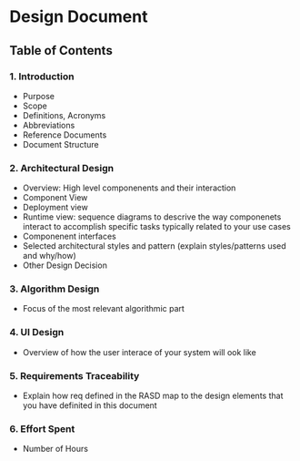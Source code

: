 # Design Document 


## Table of Contents


### 1. Introduction
- Purpose
- Scope
- Definitions, Acronyms
- Abbreviations
- Reference Documents
- Document Structure

### 2. Architectural Design 
- Overview: High level componenents and their interaction
- Component View
- Deployment view
- Runtime view: sequence diagrams to descrive the way componenets interact to accomplish specific tasks typically related to your use cases
- Componenent interfaces
- Selected architectural styles and pattern (explain styles/patterns used and why/how)
- Other Design Decision

### 3. Algorithm Design
- Focus of the most relevant algorithmic part

### 4. UI Design
- Overview of how the user interace of your system will ook like

### 5. Requirements Traceability
- Explain how req defined in the RASD map to the design elements that you have definited in this document

### 6. Effort Spent
- Number of Hours